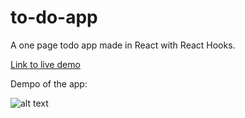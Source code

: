 # to-do-app

A one page todo app made in React with React Hooks.

[Link to live demo](https://richtrunzo.github.io/to-do-app/)

Dempo of the app:

![alt text](https://media1.giphy.com/media/OoQqo05GFcXJ3aEhPu/giphy.gif "Full functionality of the app")
